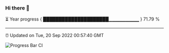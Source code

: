 ### Hi there 👋

⏳ Year progress { █████████████████████▁▁▁▁▁▁▁▁▁ } 71.79 %

---

⏰ Updated on Tue, 20 Sep 2022 00:57:40 GMT

![Progress Bar CI](https://github.com/Shyam-Makwana/GitHub-Actions-Demo/workflows/Progress%20Bar%20CI/badge.svg)
